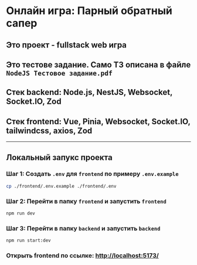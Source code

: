 # Онлайн игра: Парный обратный сапер
## Это проект - fullstack web игра
## Это тестове задание. Само ТЗ описана в файле `NodeJS Тестовое задание.pdf`

## Стек backend: Node.js, NestJS, Websocket, Socket.IO, Zod
## Стек frontend: Vue, Pinia, Websocket, Socket.IO, tailwindcss, axios, Zod

---

## Локальный запукс проекта

### Шаг 1: Создать `.env` для `frontend` по примеру `.env.example`

``` bash
cp ./frontend/.env.example ./frontend/.env
```

### Шаг 2: Перейти в папку `frontend` и запустить `frontend`

``` bash
npm run dev
```

### Шаг 3: Перейти в папку `backend` и запустить `backend`

``` bash
npm run start:dev
```

### Открыть frontend по ссылке: [http://localhost:5173/](http://localhost:5173/)
